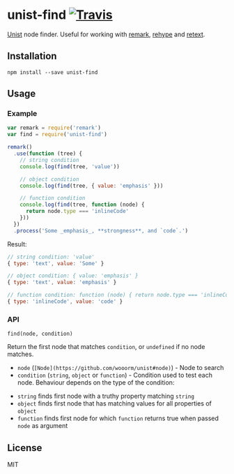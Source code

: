 # unist-find [![Travis](https://img.shields.io/travis/blahah/unist-find.svg)](https://travis-ci.org/blahah/unist-find)

[Unist](https://github.com/wooorm/unist) node finder. Useful for working with [remark](https://github.com/wooorm/remark), [rehype](https://github.com/wooorm/rehype) and [retext](https://github.com/wooorm/retext).

## Installation

```
npm install --save unist-find
```

## Usage

### Example

```js
var remark = require('remark')
var find = require('unist-find')

remark()
  .use(function (tree) {
    // string condition
    console.log(find(tree, 'value'))

    // object condition
    console.log(find(tree, { value: 'emphasis' }))

    // function condition
    console.log(find(tree, function (node) {
      return node.type === 'inlineCode'
    }))
  })
  .process('Some _emphasis_, **strongness**, and `code`.')

```

Result:

```js
// string condition: 'value'
{ type: 'text', value: 'Some' }

// object condition: { value: 'emphasis' }
{ type: 'text', value: 'emphasis' }

// function condition: function (node) { return node.type === 'inlineCode' }
{ type: 'inlineCode', value: 'code' }
```

### API

```
find(node, condition)
```

Return the first node that matches `condition`, or `undefined` if no node matches.

*   `node` (`[Node](https://github.com/wooorm/unist#node)`) - Node to search
*   `condition` (`string`, `object` or `function`) - Condition used to test each node. Behaviour depends on the type of the condition:
  - `string` finds first node with a truthy property matching `string`
  - `object` finds first node that has matching values for all properties of `object`
  - `function` finds first node for which `function` returns true when passed `node` as argument

## License

MIT
